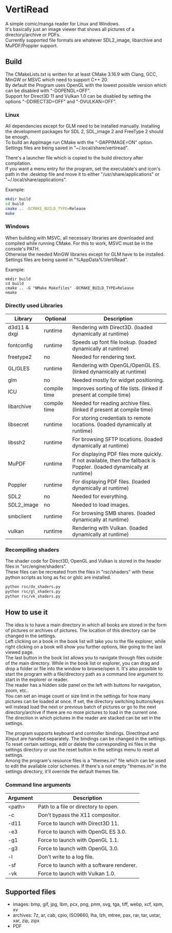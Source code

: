 # VertiRead
A simple comic/manga reader for Linux and Windows.  
It's basically just an image viewer that shows all pictures of a directory/archive or PDFs.  
Currently supported file formats are whatever SDL2_image, libarchive and MuPDF/Poppler support.  

## Build
The CMakeLists.txt is written for at least CMake 3.16.9 with Clang, GCC, MinGW or MSVC which need to support C++ 20.  
By default the Program uses OpenGL with the lowest possible version which can be disabled with "-DOPENGL=OFF".  
Support for Direct3D 11 and Vulkan 1.0 can be disabled by setting the options "-DDIRECT3D=OFF" and "-DVULKAN=OFF".  

### Linux
All dependencies except for GLM need to be installed manually. Installing the development packages for SDL 2, SDL_image 2 and FreeType 2 should be enough.  
To build an AppImage run CMake with the "-DAPPIMAGE=ON" option.  
Settings files are being saved in "~/.local/share/vertiread".  

There's a launcher file which is copied to the build directory after compilation.  
If you want a menu entry for the program, set the executable's and icon's path in the .desktop file and move it to either "/usr/share/applications" or "~/.local/share/applications".  

Example:  
```bash
mkdir build
cd build
cmake .. -DCMAKE_BUILD_TYPE=Release
make
```

### Windows
When building with MSVC, all necessary libraries are downloaded and compiled while running CMake. For this to work, MSVC must be in the console's PATH.  
Otherwise the needed MinGW libraries except for GLM have to be installed.  
Settings files are being saved in "%AppData%\VertiRead".  

Example:  
```batch
mkdir build
cd build
cmake .. -G "NMake Makefiles" -DCMAKE_BUILD_TYPE=Release
nmake
```

### Directly used Libraries
|Library|Optional|Description|
|-|-|-|
|d3d11 & dxgi|runtime|Rendering with Direct3D. (loaded dynamically at runtime)|
|fontconfig|runtime|Speeds up font file lookup. (loaded dynamically at runtime)|
|freetype2|no|Needed for rendering text.|
|GL/GLES|runtime|Rendering with OpenGL/OpenGL ES. (linked dynamically at runtime)|
|glm|no|Needed mostly for widget positioning.|
|ICU|compile time|Improves sorting of file lists. (linked if present at compile time)|
|libarchive|compile time|Needed for reading archive files. (linked if present at compile time)|
|libsecret|runtime|For storing credentials to remote locations. (loaded dynamically at runtime)|
|libssh2|runtime|For browsing SFTP locations. (loaded dynamically at runtime)|
|MuPDF|runtime|For displaying PDF files more quickly. If not available, then the fallback is Poppler. (loaded dynamically at runtime)|
|Poppler|runtime|For displaying PDF files. (loaded dynamically at runtime)|
|SDL2|no|Needed for everything.|
|SDL2_image|no|Needed to load images.|
|smbclient|runtime|For browsing SMB shares. (loaded dynamically at runtime)|
|vulkan|runtime|Rendering with Vulkan. (loaded dynamically at runtime)|

### Recompiling shaders
The shader code for Direct3D, OpenGL and Vulkan is stored in the header files in "src/engine/shaders".  
These files can be recreated from the files in "rsc/shaders" with these python scripts as long as fxc or glslc are installed.  

```bash
python rsc/dx_shaders.py
python rsc/gl_shaders.py
python rsc/vk_shaders.py
```

## How to use it
The idea is to have a main directory in which all books are stored in the form of pictures or archives of pictures. The location of this directory can be changed in the settings.  
Left clicking on a book in the book list will take you to the file explorer, while right clicking on a book will show you further options, like going to the last viewed page.  
The last button in the book list allows you to navigate through files outside of the main directory. While in the book list or explorer, you can drag and drop a folder or file into the window to browse/open it. It's also possible to start the program with a file/directory path as a command line argument to start in the explorer or reader.  
The reader has a hidden side panel on the left with buttons for navigation, zoom, etc..  
You can set an image count or size limit in the settings for how many pictures can be loaded at once. If set, the directory switching buttons/keys will instead load the next or previous batch of pictures or go to the next directory/archive if there are no more pictures to load in the current one.  
The direction in which pictures in the reader are stacked can be set in the settings.  

The program supports keyboard and controller bindings. DirectInput and XInput are handled separately. The bindings can be changed in the settings.  
To reset certain settings, edit or delete the corresponding ini files in the settings directory or use the reset button in the settings menu to reset all settings.  
Among the program's resource files is a "themes.ini" file which can be used to edit the available color schemes. If there's a not empty "themes.ini" in the settings directory, it'll override the default themes file.  

### Command line arguments
|Argument|Description|
|-|-|
|&lt;path&gt;|Path to a file or directory to open.|
|-c|Don't bypass the X11 compositor.|
|-d11|Force to launch with Direct3D 11.|
|-e3|Force to launch with OpenGL ES 3.0.|
|-g1|Force to launch with OpenGL 1.1.|
|-g3|Force to launch with OpenGL 3.0.|
|-l|Don't write to a log file.|
|-sf|Force to launch with a software renderer.|
|-vk|Force to launch with Vulkan 1.0.|

## Supported files
- images: bmp, gif, jpg, lbm, pcx, png, pnm, svg, tga, tiff, webp, xcf, xpm, xv
- archives: 7z, ar, cab, cpio, ISO9660, lha, lzh, mtree, pax, rar, tar, ustar, xar, zip, zipx
- PDF
